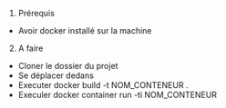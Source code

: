 1) Prérequis
- Avoir docker installé sur la machine

2) A faire
- Cloner le dossier du projet
- Se déplacer dedans 
- Executer docker build -t NOM_CONTENEUR .
- Execuler docker container run -ti NOM_CONTENEUR

